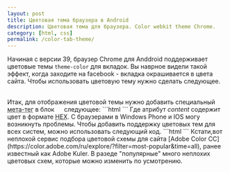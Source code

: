 ```yaml
---
layout: post
title: Цветовая тема браузера в Android
description: Цветовая тема для браузера. Color webkit theme Chrome.
category: [html, css]
permalink: /color-tab-theme/
---
```


Начиная с версии 39, браузер Chrome для Anddroid поддерживает цветовые темы <code>theme-color</code> для вкладок. Вы наврное видели такой эффект, когда заходите на facebook - вкладка окрашивается в цвета сайта. Чтобы использовать цветовую тему нужно сделать следующее.

<!--excerpt-->
<br />
Итак, для отображения цветовой темы нужно добавить специальный <abbr title="<meta>">мета-тег</abbr> в блок <code> <head> </code> следующее: 
```html
<meta name="theme-color" content="#db5945">
```
Где атрибут <em>content</em> содержит цвет в формате <abbr title="цвет в 16-ом формате, например: #fff (белый)">HEX</abbr>. С браузерами в Windows Phone и IOS могу возникнуть проблемы. Чтобы добавить поддержку цветовых тем для всех систем, можно использовать следующий код.
```html
<!-- Chrome, Firefox OS and Opera -->
<meta name="theme-color" content="#4285f4">

<!-- Windows Phone -->
<meta name="msapplication-navbutton-color" content="#4285f4">

<!-- iOS Safari -->
<meta name="apple-mobile-web-app-status-bar-style" content="#4285f4">
```
Кстати,вот неплохой сервис подбора цветовой схемы для сайта [Adobe Color CC](https://color.adobe.com/ru/explore/?filter=most-popular&time=all), ранее известный как Adobe Kuler. В разеде "популярные" много неплохих цветовых схем, которые можно изменить по усмотрению.
